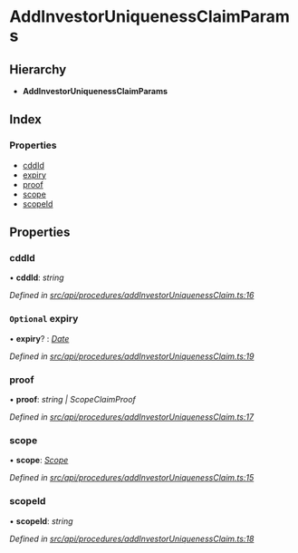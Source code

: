 # AddInvestorUniquenessClaimParams

## Hierarchy

* **AddInvestorUniquenessClaimParams**

## Index

### Properties

* [cddId](addinvestoruniquenessclaimparams.md#cddid)
* [expiry](addinvestoruniquenessclaimparams.md#optional-expiry)
* [proof](addinvestoruniquenessclaimparams.md#proof)
* [scope](addinvestoruniquenessclaimparams.md#scope)
* [scopeId](addinvestoruniquenessclaimparams.md#scopeid)

## Properties

### cddId

• **cddId**: _string_

_Defined in_ [_src/api/procedures/addInvestorUniquenessClaim.ts:16_](https://github.com/PolymathNetwork/polymesh-sdk/blob/7362b318/src/api/procedures/addInvestorUniquenessClaim.ts#L16)

### `Optional` expiry

• **expiry**? : [_Date_](../enums/transactionargumenttype.md#date)

_Defined in_ [_src/api/procedures/addInvestorUniquenessClaim.ts:19_](https://github.com/PolymathNetwork/polymesh-sdk/blob/7362b318/src/api/procedures/addInvestorUniquenessClaim.ts#L19)

### proof

• **proof**: _string \| ScopeClaimProof_

_Defined in_ [_src/api/procedures/addInvestorUniquenessClaim.ts:17_](https://github.com/PolymathNetwork/polymesh-sdk/blob/7362b318/src/api/procedures/addInvestorUniquenessClaim.ts#L17)

### scope

• **scope**: [_Scope_](scope.md)

_Defined in_ [_src/api/procedures/addInvestorUniquenessClaim.ts:15_](https://github.com/PolymathNetwork/polymesh-sdk/blob/7362b318/src/api/procedures/addInvestorUniquenessClaim.ts#L15)

### scopeId

• **scopeId**: _string_

_Defined in_ [_src/api/procedures/addInvestorUniquenessClaim.ts:18_](https://github.com/PolymathNetwork/polymesh-sdk/blob/7362b318/src/api/procedures/addInvestorUniquenessClaim.ts#L18)

